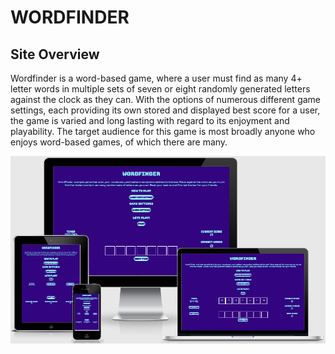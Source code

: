 # WORDFINDER

## Site Overview
Wordfinder is a word-based game, where a user must find as many 4+ letter words in multiple sets of seven or eight randomly generated letters against the clock as they can. With the options of numerous different game settings, each providing its own stored and displayed best score for a user, the game is varied and long lasting with regard to its enjoyment and playability. The target audience for this game is most broadly anyone who enjoys word-based games, of which there are many. 

![am i responsive screenshot](docs/screenshots/am_i_responsive_screenshot.png)
